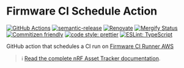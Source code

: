 # Firmware CI Schedule Action

[![GitHub Actions](https://github.com/NordicSemiconductor/cloud-azure-firmware-ci-feature-runner-action/workflows/Test%20and%20Release/badge.svg)](https://github.com/NordicSemiconductor/cloud-azure-firmware-ci-feature-runner-action/actions)
[![semantic-release](https://img.shields.io/badge/%20%20%F0%9F%93%A6%F0%9F%9A%80-semantic--release-e10079.svg)](https://github.com/semantic-release/semantic-release)
[![Renovate](https://img.shields.io/badge/renovate-enabled-brightgreen.svg)](https://renovatebot.com)
[![Mergify Status](https://img.shields.io/endpoint.svg?url=https://gh.mergify.io/badges/NordicSemiconductor/cloud-azure-firmware-ci-feature-runner-action)](https://mergify.io)
[![Commitizen friendly](https://img.shields.io/badge/commitizen-friendly-brightgreen.svg)](http://commitizen.github.io/cz-cli/)
[![code style: prettier](https://img.shields.io/badge/code_style-prettier-ff69b4.svg)](https://github.com/prettier/prettier/)
[![ESLint: TypeScript](https://img.shields.io/badge/ESLint-TypeScript-blue.svg)](https://github.com/typescript-eslint/typescript-eslint)

GitHub action that schedules a CI run on
[Firmware CI Runner AWS](https://github.com/NordicSemiconductor/cloud-aws-firmware-ci-runner-js)

> :information_source:
> [Read the complete nRF Asset Tracker documentation](https://nordicsemiconductor.github.io/asset-tracker-cloud-docs/).
